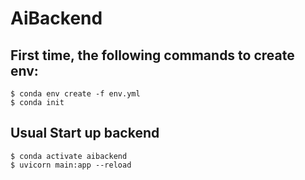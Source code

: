 # AiBackend

First time, the following commands to create env:
------------------------------------------------ 
    $ conda env create -f env.yml
    $ conda init


Usual Start up backend
----------------------
    $ conda activate aibackend
    $ uvicorn main:app --reload